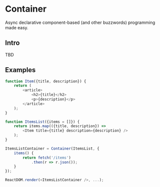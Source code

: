 # Container

Async declarative component-based (and other buzzwords) programming made easy.

## Intro

TBD

## Examples

```javascript
function Item({title, description}) {
	return (
		<article>
			<h2>{title}</h2>
			<p>{description}</p>
		</article>
	);
}
```

```javascript
function ItemsList({items = []}) {
	return items.map(({title, description}) =>
		<Item title={title} description={description} />
	);
}
```

```javascript
ItemsListContainer = Container(ItemsList, {
	items() {
		return fetch('/items')
			.then(r => r.json());
	}
});
```

```javascript
ReactDOM.render(<ItemsListContainer />, ...);
```
